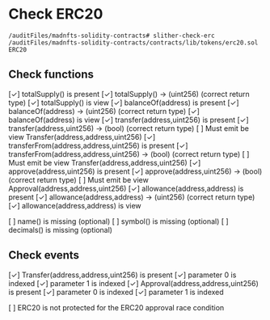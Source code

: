 # Check ERC20

`/auditFiles/madnfts-solidity-contracts# slither-check-erc /auditFiles/madnfts-solidity-contracts/contracts/lib/tokens/erc20.sol ERC20`

## Check functions

[✓] totalSupply() is present
        [✓] totalSupply() -> (uint256) (correct return type)
        [✓] totalSupply() is view
[✓] balanceOf(address) is present
        [✓] balanceOf(address) -> (uint256) (correct return type)
        [✓] balanceOf(address) is view
[✓] transfer(address,uint256) is present
        [✓] transfer(address,uint256) -> (bool) (correct return type)
        [ ] Must emit be view Transfer(address,address,uint256)
[✓] transferFrom(address,address,uint256) is present
        [✓] transferFrom(address,address,uint256) -> (bool) (correct return type)
        [ ] Must emit be view Transfer(address,address,uint256)
[✓] approve(address,uint256) is present
        [✓] approve(address,uint256) -> (bool) (correct return type)
        [ ] Must emit be view Approval(address,address,uint256)
[✓] allowance(address,address) is present
        [✓] allowance(address,address) -> (uint256) (correct return type)
        [✓] allowance(address,address) is view
        
[ ] name() is missing (optional)
[ ] symbol() is missing (optional)
[ ] decimals() is missing (optional)

## Check events

[✓] Transfer(address,address,uint256) is present
        [✓] parameter 0 is indexed
        [✓] parameter 1 is indexed
[✓] Approval(address,address,uint256) is present
        [✓] parameter 0 is indexed
        [✓] parameter 1 is indexed


[ ] ERC20 is not protected for the ERC20 approval race condition